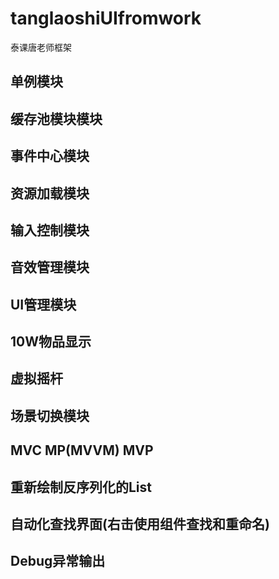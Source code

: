 # tanglaoshiUIfromwork

泰课唐老师框架

## 单例模块

## 缓存池模块模块

## 事件中心模块

## 资源加载模块

## 输入控制模块

## 音效管理模块

## UI管理模块

## 10W物品显示

## 虚拟摇杆

## 场景切换模块

## MVC  MP(MVVM) MVP

## 重新绘制反序列化的List

## 自动化查找界面(右击使用组件查找和重命名)

## Debug异常输出
